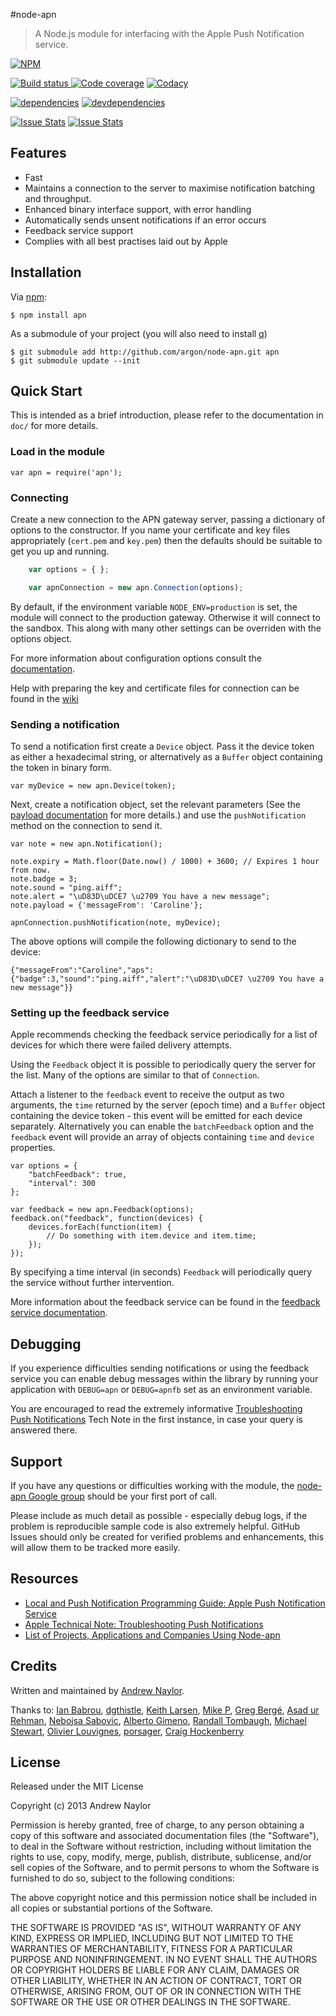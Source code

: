 #node-apn

> A Node.js module for interfacing with the Apple Push Notification service.

[![NPM][npm-image] ][npm-url]

[![Build status][ci-image] ][ci-url]
[![Code coverage][coverage-image]][coverage-url]
[![Codacy][codacy-image]][codacy-url]

[![dependencies][dependencies-image]][dependencies-url]
[![devdependencies][devdependencies-image]][devdependencies-url]

[![Issue Stats][issuestats-pr-image]][issuestats-url]
[![Issue Stats][issuestats-image]][issuestats-url]

[npm-image]:https://nodei.co/npm/apn.png?downloads=true
[npm-url]:https://npmjs.com/package/apn
[ci-image]:https://travis-ci.org/argon/node-apn.png?branch=master
[ci-url]:https://travis-ci.org/argon/node-apn
[coverage-image]:https://coveralls.io/repos/argon/node-apn/badge.svg?branch=master
[coverage-url]:https://coveralls.io/r/argon/node-apn
[codacy-image]:https://www.codacy.com/project/badge/e7735fbe0db244f3b310657d0dabaa11
[codacy-url]:https://www.codacy.com/public/argon/node-apn

[dependencies-image]:https://david-dm.org/argon/node-apn.png
[dependencies-url]:https://david-dm.org/argon/node-apn
[devdependencies-image]:https://david-dm.org/argon/node-apn/dev-status.png
[devdependencies-url]:https://david-dm.org/argon/node-apn#info=devDependencies

[issuestats-image]:http://issuestats.com/github/argon/node-apn/badge/issue
[issuestats-pr-image]:http://issuestats.com/github/argon/node-apn/badge/pr
[issuestats-url]:http://issuestats.com/github/argon/node-apn

## Features

- Fast
- Maintains a connection to the server to maximise notification batching and throughput.
- Enhanced binary interface support, with error handling
- Automatically sends unsent notifications if an error occurs
- Feedback service support
- Complies with all best practises laid out by Apple

## Installation

Via [npm][]:

	$ npm install apn
	
As a submodule of your project (you will also need to install [q][q])

	$ git submodule add http://github.com/argon/node-apn.git apn
	$ git submodule update --init

## Quick Start

This is intended as a brief introduction, please refer to the documentation in `doc/` for more details.

### Load in the module

	var apn = require('apn');

### Connecting
Create a new connection to the APN gateway server, passing a dictionary of options to the constructor. If you name your certificate and key files appropriately (`cert.pem` and `key.pem`) then the defaults should be suitable to get you up and running.

```javascript
	var options = { };

	var apnConnection = new apn.Connection(options);
```

By default, if the environment variable `NODE_ENV=production` is set, the module will connect to the production gateway. Otherwise it will connect to the sandbox. This along with many other settings can be overriden with the options object.

For more information about configuration options consult the [documentation](doc/connection.markdown).

Help with preparing the key and certificate files for connection can be found in the [wiki][certificateWiki]

### Sending a notification
To send a notification first create a `Device` object. Pass it the device token as either a hexadecimal string, or alternatively as a `Buffer` object containing the token in binary form.

	var myDevice = new apn.Device(token);

Next, create a notification object, set the relevant parameters (See the [payload documentation][pl] for more details.) and use the `pushNotification` method on the connection to send it.

	var note = new apn.Notification();
	
	note.expiry = Math.floor(Date.now() / 1000) + 3600; // Expires 1 hour from now.
	note.badge = 3;
	note.sound = "ping.aiff";
	note.alert = "\uD83D\uDCE7 \u2709 You have a new message";
	note.payload = {'messageFrom': 'Caroline'};
	
	apnConnection.pushNotification(note, myDevice);

The above options will compile the following dictionary to send to the device:

	{"messageFrom":"Caroline","aps":{"badge":3,"sound":"ping.aiff","alert":"\uD83D\uDCE7 \u2709 You have a new message"}}

### Setting up the feedback service

Apple recommends checking the feedback service periodically for a list of devices for which there were failed delivery attempts.

Using the `Feedback` object it is possible to periodically query the server for the list. Many of the options are similar to that of `Connection`.

Attach a listener to the `feedback` event to receive the output as two arguments, the `time` returned by the server (epoch time) and a `Buffer` object containing the device token - this event will be emitted for each device separately. Alternatively you can enable the `batchFeedback` option and the `feedback` event will provide an array of objects containing `time` and `device` properties.

	var options = {
		"batchFeedback": true,
		"interval": 300
	};

	var feedback = new apn.Feedback(options);
	feedback.on("feedback", function(devices) {
		devices.forEach(function(item) {
			// Do something with item.device and item.time;
		});
	});

By specifying a time interval (in seconds) `Feedback` will periodically query the service without further intervention.

More information about the feedback service can be found in the [feedback service documentation][fs].

## Debugging

If you experience difficulties sending notifications or using the feedback service you can enable debug messages within the library by running your application with `DEBUG=apn` or `DEBUG=apnfb` set as an environment variable.

You are encouraged to read the extremely informative [Troubleshooting Push Notifications][tn2265] Tech Note in the first instance, in case your query is answered there.

## Support

If you have any questions or difficulties working with the module, the [node-apn Google group][googlegroup] should be your first port of call. 

Please include as much detail as possible - especially debug logs, if the problem is reproducible sample code is also extremely helpful. GitHub Issues should only be created for verified problems and enhancements, this will allow them to be tracked more easily.

## Resources

* [Local and Push Notification Programming Guide: Apple Push Notification Service][pl]
* [Apple Technical Note: Troubleshooting Push Notifications][tn2265]
* [List of Projects, Applications and Companies Using Node-apn][pacapn]

## Credits

Written and maintained by [Andrew Naylor][andrewnaylor].

Thanks to: [Ian Babrou][bobrik], [dgthistle][dgthistle], [Keith Larsen][keithnlarsen], [Mike P][mypark], [Greg Bergé][neoziro], [Asad ur Rehman][AsadR], [Nebojsa Sabovic][nsabovic], [Alberto Gimeno][gimenete], [Randall Tombaugh][rwtombaugh], [Michael Stewart][thegreatmichael], [Olivier Louvignes][mgcrea], [porsager][porsager], [Craig Hockenberry][chockenberry]

## License

Released under the MIT License

Copyright (c) 2013 Andrew Naylor

Permission is hereby granted, free of charge, to any person obtaining a copy
of this software and associated documentation files (the "Software"), to deal
in the Software without restriction, including without limitation the rights
to use, copy, modify, merge, publish, distribute, sublicense, and/or sell
copies of the Software, and to permit persons to whom the Software is
furnished to do so, subject to the following conditions:

The above copyright notice and this permission notice shall be included in
all copies or substantial portions of the Software.

THE SOFTWARE IS PROVIDED "AS IS", WITHOUT WARRANTY OF ANY KIND, EXPRESS OR IMPLIED, INCLUDING BUT NOT LIMITED TO THE WARRANTIES OF MERCHANTABILITY, FITNESS FOR A PARTICULAR PURPOSE AND NONINFRINGEMENT. IN NO EVENT SHALL THE AUTHORS OR COPYRIGHT HOLDERS BE LIABLE FOR ANY CLAIM, DAMAGES OR OTHER LIABILITY, WHETHER IN AN ACTION OF CONTRACT, TORT OR OTHERWISE, ARISING FROM, OUT OF OR IN CONNECTION WITH THE SOFTWARE OR THE USE OR OTHER DEALINGS IN THE SOFTWARE.

[certificateWiki]:https://github.com/argon/node-apn/wiki/Preparing-Certificates "Preparing Certificates"
[errors]:https://developer.apple.com/library/ios/documentation/NetworkingInternet/Conceptual/RemoteNotificationsPG/Chapters/CommunicatingWIthAPS.html#//apple_ref/doc/uid/TP40008194-CH101-SW4 "The Binary Interface and Notification Formats"
[pl]: https://developer.apple.com/library/ios/documentation/NetworkingInternet/Conceptual/RemoteNotificationsPG/Chapters/ApplePushService.html#//apple_ref/doc/uid/TP40008194-CH100-SW1 "Local and Push Notification Programming Guide: Apple Push Notification Service"
[fs]: https://developer.apple.com/library/ios/documentation/NetworkingInternet/Conceptual/RemoteNotificationsPG/Chapters/CommunicatingWIthAPS.html#//apple_ref/doc/uid/TP40008194-CH101-SW3 "The Feedback Service"
[tn2265]: http://developer.apple.com/library/ios/#technotes/tn2265/_index.html "Troubleshooting Push Notifications"
[googlegroup]:https://groups.google.com/group/node-apn "node-apn Google Group"
[pacapn]:https://github.com/argon/node-apn/wiki/Projects,-Applications,-and-Companies-Using-Node-apn "List of Projects, Applications and Companies Using Node-apn"
[andrewnaylor]: http://andrewnaylor.co.uk
[bnoordhuis]: http://bnoordhuis.nl
[npm]: https://npmjs.org
[bobrik]: http://bobrik.name
[dgthistle]: https://github.com/dgthistle
[keithnlarsen]: https://github.com/keithnlarsen
[mypark]: https://github.com/mypark
[neoziro]: https://github.com/neoziro
[AsadR]: https://github.com/AsadR
[nsabovic]: https://github.com/nsabovic
[gimenete]: https://github.com/gimenete
[rwtombaugh]: https://github.com/rwtombaugh
[thegreatmichael]: https://github.com/thegreatmichael
[mgcrea]: https://github.com/mgcrea
[porsager]: https://github.com/porsager
[q]: https://github.com/kriskowal/q
[chockenberry]: https://github.com/chockenberry

